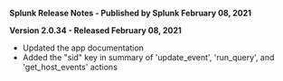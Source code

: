 **Splunk Release Notes - Published by Splunk February 08, 2021**


**Version 2.0.34 - Released February 08, 2021**

* Updated the app documentation
* Added the "sid" key in summary of 'update\_event', 'run\_query', and 'get\_host\_events' actions
